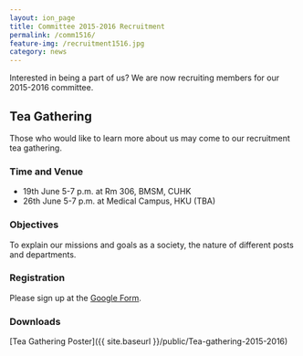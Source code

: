 ```yaml
---
layout: ion_page
title: Committee 2015-2016 Recruitment
permalink: /comm1516/
feature-img: /recruitment1516.jpg
category: news
---
```

Interested in being a part of us?
We are now recruiting members for our 2015-2016 committee.

## Tea Gathering

Those who would like to learn more about us may come to our recruitment tea gathering.

### Time and Venue

- 19th June 5-7 p.m. at Rm 306, BMSM, CUHK
- 26th June 5-7 p.m. at Medical Campus, HKU (TBA)

### Objectives

To explain our missions and goals as a society, the nature of different posts and departments.

### Registration

Please sign up at the [Google Form](https://docs.google.com/forms/d/1GA5I03_2DZyrDVy75flWZ7vVVbTf7VTRTAjT9OQa9A0/viewform?edit_requested=true).

### Downloads

[Tea Gathering Poster]({{ site.baseurl }}/public/Tea-gathering-2015-2016)

